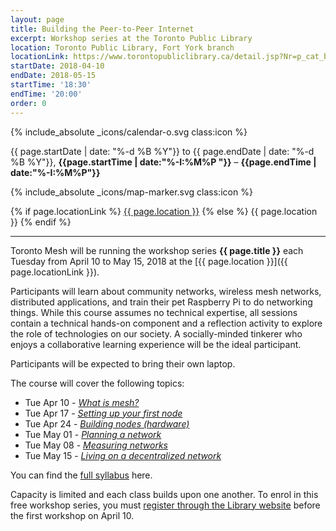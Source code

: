 ```yaml
---
layout: page
title: Building the Peer-to-Peer Internet
excerpt: Workshop series at the Toronto Public Library
location: Toronto Public Library, Fort York branch
locationLink: https://www.torontopubliclibrary.ca/detail.jsp?Nr=p_cat_branch_name:Fort%20York
startDate: 2018-04-10
endDate: 2018-05-15
startTime: '18:30'
endTime: '20:00'
order: 0
---
```


<div class="event-time-location">
  <div class="event-meta">
    {% include_absolute _icons/calendar-o.svg class:icon %}
    <p class="event-time event-meta-item">{{ page.startDate | date: "%-d %B %Y"}} to {{ page.endDate | date: "%-d %B %Y"}}, <strong>{{page.startTime | date:"%-I:%M%P "}}</strong> – <strong>{{page.endTime | date:"%-I:%M%P"}}</strong></p>
  </div>
  <div class="event-meta">
    {% include_absolute _icons/map-marker.svg class:icon %}
    <p class="event-location event-meta-item">
    {% if page.locationLink %}
      <a href="{{page.locationLink}}" target="_blank">{{ page.location }}</a> <!--_-->
    {% else %}
      {{ page.location }}
    {% endif %}
    </p>
  </div>
</div>

***

Toronto Mesh will be running the workshop series **{{ page.title }}** each Tuesday from April 10 to May 15, 2018 at the [{{ page.location }}]({{ page.locationLink }}).

Participants will learn about community networks, wireless mesh networks, distributed applications, and train their pet Raspberry Pi to do networking things. While this course assumes no technical expertise, all sessions contain a technical hands-on component and a reflection activity to explore the role of technologies on our society. A socially-minded tinkerer who enjoys a collaborative learning experience will be the ideal participant.

Participants will be expected to bring their own laptop.

The course will cover the following topics:

* Tue Apr 10 - [*What is mesh?*](https://github.com/tomeshnet/p2p-internet-workshop/blob/master/module-1/README.md)
* Tue Apr 17 - [*Setting up your first node*](https://github.com/tomeshnet/p2p-internet-workshop/blob/master/module-2/README.md)
* Tue Apr 24 - [*Building nodes (hardware)*](https://github.com/tomeshnet/p2p-internet-workshop/blob/master/module-3/README.md)
* Tue May 01 - [*Planning a network*](https://github.com/tomeshnet/p2p-internet-workshop/blob/master/module-4/README.md)
* Tue May 08 - [*Measuring networks*](https://github.com/tomeshnet/p2p-internet-workshop/blob/master/module-5/README.md)
* Tue May 15 - [*Living on a decentralized network*](https://github.com/tomeshnet/p2p-internet-workshop/blob/master/module-6/README.md)

You can find the [full syllabus](https://github.com/tomeshnet/p2p-internet-workshop) here.

Capacity is limited and each class builds upon one another. To enrol in this free workshop series, you must [register through the Library website](https://www.torontopubliclibrary.ca/detail.jsp?Entt=RDMEVT23011&R=EVT23011) before the first workshop on April 10.
